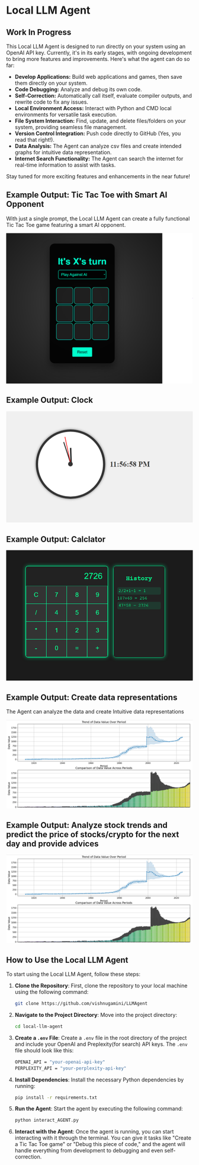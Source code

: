 # Local LLM Agent

## Work In Progress

This Local LLM Agent is designed to run directly on your system using an OpenAI API key. Currently, it's in its early stages, with ongoing development to bring more features and improvements. Here's what the agent can do so far:

- **Develop Applications:** Build web applications and games, then save them directly on your system.
- **Code Debugging:** Analyze and debug its own code.
- **Self-Correction:** Automatically call itself, evaluate compiler outputs, and rewrite code to fix any issues.
- **Local Environment Access:** Interact with Python and CMD local environments for versatile task execution.
- **File System Interaction:** Find, update, and delete files/folders on your system, providing seamless file management.
- **Version Control Integration:** Push code directly to GitHub (Yes, you read that right!).
- **Data Analysis:** The Agent can analyze csv files and create intended graphs for intuitive data representation.
- **Internet Search Functionality:** The Agent can search the internet for real-time information to assist with tasks.

Stay tuned for more exciting features and enhancements in the near future!

## Example Output: Tic Tac Toe with Smart AI Opponent

With just a single prompt, the Local LLM Agent can create a fully functional Tic Tac Toe game featuring a smart AI opponent.

![Local LLM Agent Image](imgs/pic-1.png)

## Example Output: Clock 

![Clock Example](imgs/pic-2.png)

## Example Output: Calclator

![Calculator Example](imgs/pic-3.png)

## Example Output: Create data representations

The Agent can analyze the data and create Intuitive data representations

![Data Example](imgs/pic-4.png)

## Example Output: Analyze stock trends and predict the price of stocks/crypto for the next day and provide advices

![Data Example](imgs/pic-4.png)
## How to Use the Local LLM Agent

To start using the Local LLM Agent, follow these steps:

1. **Clone the Repository**: First, clone the repository to your local machine using the following command:
   ```bash
   git clone https://github.com/vishnugamini/LLMAgent
2. **Navigate to the Project Directory**: Move into the project directory:
   ```bash
   cd local-llm-agent
3. **Create a `.env` File**: Create a `.env` file in the root directory of the project and include your OpenAI and Preplexity(for search) API keys. The `.env` file should look like this:
   ```bash
   OPENAI_API = "your-openai-api-key"
   PERPLEXITY_API = "your-perplexity-api-key"
4. **Install Dependencies**: Install the necessary Python dependencies by running:
   ```bash
   pip install -r requirements.txt
5. **Run the Agent**: Start the agent by executing the following command:
   ```bash
   python interact_AGENT.py
6. **Interact with the Agent**: Once the agent is running, you can start interacting with it through the terminal. You can give it tasks like "Create a Tic Tac Toe game" or "Debug this piece of code," and the agent will handle everything from development to debugging and even self-correction.





